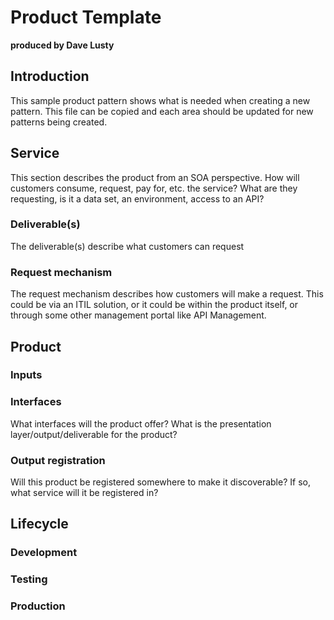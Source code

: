 # Product Template

**produced by Dave Lusty**

## Introduction

This sample product pattern shows what is needed when creating a new pattern. This file can be copied and each area should be updated for new patterns being created.

## Service

This section describes the product from an SOA perspective. How will customers consume, request, pay for, etc. the service? What are they requesting, is it a data set, an environment, access to an API?

### Deliverable(s)

The deliverable(s) describe what customers can request

### Request mechanism

The request mechanism describes how customers will make a request. This could be via an ITIL solution, or it could be within the product itself, or through some other management portal like API Management.

## Product

### Inputs

### Interfaces

What interfaces will the product offer? What is the presentation layer/output/deliverable for the product?

### Output registration

Will this product be registered somewhere to make it discoverable? If so, what service will it be registered in?

## Lifecycle

### Development

### Testing

### Production